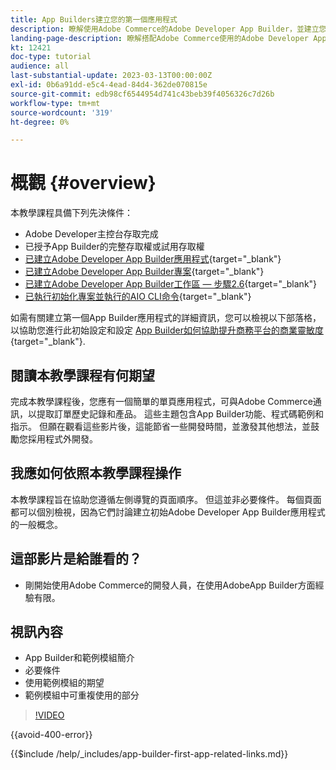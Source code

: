 ```yaml
---
title: App Builders建立您的第一個應用程式
description: 瞭解使用Adobe Commerce的Adobe Developer App Builder，並建立您的第一個應用程式。
landing-page-description: 瞭解搭配Adobe Commerce使用的Adobe Developer App Builder，並建立您的第一個應用程式。
kt: 12421
doc-type: tutorial
audience: all
last-substantial-update: 2023-03-13T00:00:00Z
exl-id: 0b6a91dd-e5c4-4ead-84d4-362de070815e
source-git-commit: edb98cf6544954d741c43beb39f4056326c7d26b
workflow-type: tm+mt
source-wordcount: '319'
ht-degree: 0%

---
```


# 概觀 {#overview}

本教學課程具備下列先決條件：

* Adobe Developer主控台存取完成
* 已授予App Builder的完整存取權或試用存取權
* [已建立Adobe Developer App Builder應用程式](https://developer.adobe.com/app-builder/docs/getting_started/first_app/){target="_blank"}
* [已建立Adobe Developer App Builder專案](https://developer.adobe.com/console){target="_blank"}
* [已建立Adobe Developer App Builder工作區 — 步驟2.6](https://developer.adobe.com/app-builder/docs/getting_started/first_app/#2-creating-a-new-project-on-developer-console){target="_blank"}
* [已執行初始化專案並執行的AIO CLI命令](https://developer.adobe.com/runtime){target="_blank"}

如需有關建立第一個App Builder應用程式的詳細資訊，您可以檢視以下部落格，以協助您進行此初始設定和設定 [App Builder如何協助提升商務平台的商業靈敏度](https://business.adobe.com/blog/how-to/how-app-builder-helps-you-implement-a-composable-commerce-strategy){target="_blank"}.

## 閱讀本教學課程有何期望

完成本教學課程後，您應有一個簡單的單頁應用程式，可與Adobe Commerce通訊，以提取訂單歷史記錄和產品。 這些主題包含App Builder功能、程式碼範例和指示。 但願在觀看這些影片後，這能節省一些開發時間，並激發其他想法，並鼓勵您採用程式外開發。

## 我應如何依照本教學課程操作

本教學課程旨在協助您遵循左側導覽的頁面順序。 但這並非必要條件。 每個頁面都可以個別檢視，因為它們討論建立初始Adobe Developer App Builder應用程式的一般概念。

## 這部影片是給誰看的？

* 剛開始使用Adobe Commerce的開發人員，在使用AdobeApp Builder方面經驗有限。

## 視訊內容

* App Builder和範例模組簡介
* 必要條件
* 使用範例模組的期望
* 範例模組中可重複使用的部分

>[!VIDEO](https://video.tv.adobe.com/v/3416740?quality=12&learn=on)

{{avoid-400-error}}

{{$include /help/_includes/app-builder-first-app-related-links.md}}
